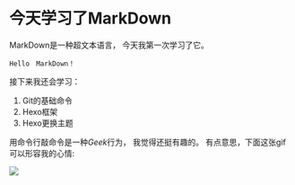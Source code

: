 # 今天学习了MarkDown
MarkDown是一种超文本语言， 今天我第一次学习了它。

```
Hello　MarkDown！
```
接下来我还会学习：
1. Git的基础命令
1. Hexo框架
1. Hexo更换主题

用命令行敲命令是一种*Geek*行为， 我觉得还挺有趣的。
有点意思，下面这张gif可以形容我的心情:

![](https://qgt-style.oss-cn-hangzhou.aliyuncs.com/newcoursep4/g1/g1-2-2/tenor.gif)
